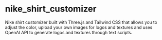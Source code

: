 # nike_shirt_customizer
Nike shirt customizer built with Three.js and Tailwind CSS that allows you to adjust the color, upload your own images for logos and textures and uses OpenAI API to generate logos and textures through text scripts. 
